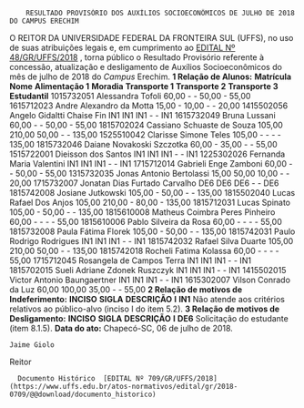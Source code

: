         RESULTADO PROVISÓRIO DOS AUXÍLIOS SOCIOECONÔMICOS DE JULHO DE 2018 DO CAMPUS ERECHIM  

 O REITOR DA UNIVERSIDADE FEDERAL DA FRONTEIRA SUL (UFFS), no uso de suas atribuições legais e, em cumprimento ao [EDITAL Nº 48/GR/UFFS/2018](https://www.uffs.edu.br/atos-normativos/edital/gr/2018-0048)  , torna público o Resultado Provisório referente à concessão, atualização e desligamento de Auxílios Socioeconômicos do mês de julho de 2018 do *Campus* Erechim.  **1 Relação de Alunos:**      **Matrícula**    **Nome**    **Alimentação 1**    **Moradia**    **Transporte 1**    **Transporte 2**    **Transporte 3**    **Estudantil**      1015732051   Alessandra Tofoli   60,00   -   -   50,00   -   55,00     1615712023   Andre Alexandro da Motta   15,00   -   10,00   -   -   20,00     1415502056   Angelo Gidaltti Chaise Fin   IN1   IN1   IN1   -   -   IN1     1615732049   Bruna Lussani   60,00   -   -   50,00   -   55,00     1815702024   Cassiano Schuaste de Souza   105,00   210,00   50,00   -   -   135,00     1525510042   Clarisse Simone Teles   105,00   -   -   -   -   135,00     1815732046   Daiane Novakoski Szczotka   60,00   -   35,00   -   -   55,00     1515722001   Dieisson dos Santos   IN1   IN1   IN1   -   -   IN1     1225302026   Fernanda Maria Valentini   IN1   IN1   IN1   -   -   IN1     1715712014   Gabrieli Enge Zamboni   60,00   -   -   50,00   -   55,00     1315732035   Jonas Antonio Bertolassi   15,00   50,00   10,00   -   -   20,00     1715732007   Jonatan Dias Furtado Carvalho   DE6   DE6   DE6   -   -   DE6     1815742008   Josiane Jutkowski   105,00   -   50,00   -   -   135,00     1815502040   Lucas Rafael Dos Anjos   105,00   210,00   -   80,00   -   135,00     1815712031   Lucas Spinato   105,00   -   50,00   -   -   135,00     1815610008   Matheus Coimbra Peres Pinheiro   60,00   -   -   -   -   55,00     1815610006   Pablo Silveira da Rosa   60,00   -   -   -   -   55,00     1815732008   Paula Fátima Florek   105,00   -   50,00   -   -   135,00     1815742031   Paulo Rodrigo Rodrigues   IN1   IN1   IN1   -   -   IN1     1815742032   Rafael Silva Duarte   105,00   210,00   50,00   -   -   135,00     1815742018   Rocheli Fatima Kolassa   60,00   -   -   -   -   55,00     1715712045   Rosangela de Campos Terra   IN1   IN1   IN1   -   -   IN1     1815702015   Sueli Adriane Zdonek Ruszczyk   IN1   IN1   IN1   -   -   IN1     1415502015   Victor Antonio Baungaertner   IN1   IN1   IN1   -   -   IN1     1615302007   Vilson Conrado da Luz   60,00   100,00   35,00   -   -   55,00      **2 Relação de motivos de Indeferimento:**      **INCISO**    **SIGLA**    **DESCRIÇÃO**      **I**    **IN1**    Não atende aos critérios relativos ao público-alvo (inciso I do item 5.2).      **3 Relação de motivos de Desligamento:**      **INCISO**    **SIGLA**    **DESCRIÇÃO**      **I**    **DE6**    Solicitação do estudante (item 8.1.5).          **Data do ato:** Chapecó-SC, 06 de julho de 2018.   
 

    Jaime Giolo   
 Reitor 

      Documento Histórico  [EDITAL Nº 709/GR/UFFS/2018](https://www.uffs.edu.br/atos-normativos/edital/gr/2018-0709/@@download/documento_historico)     
      